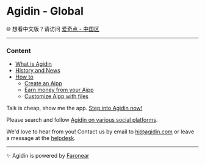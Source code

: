 # Agidin - Global

🌐 想看中文版？请访问 [爱奇点 - 中国区](https://info.cn.agidin.com)

---

### Content

- [What is Agidin](./whitepaper.md)
- [History and News](./news.md)
- [How to](./howto/)
  - [Create an Aipp](./howto/create-aipp.md)
  - [Earn money from your Aipp](./howto/earn-money.md)
  - [Customize Aipp with files](./howto/filebase.md)

Talk is cheap, show me the app. [Step into Agidin now!](https://u.agidin.com)

Please search and follow [Agidin on various social platforms](https://links.agidin.com).

We'd love to hear from you! Contact us by email to [hi@agidin.com](mailto:hi@agidin.com) or leave a message at the [helpdesk](https://csr.agidin.com).

---

✨ Agidin is powered by [Faronear](https://faronear.com)

